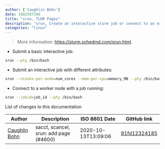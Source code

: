 ```yaml
---
author: ['Caughlin Bohn']
date: 1602587346
title: "srun, TLDR Pages"
description: "srun, Create an interactive slurm job or connect to an existing job."
categories: "linux"
---
```

> More information: <https://slurm.schedmd.com/srun.html>.

- Submit a basic interactive job:

```bash
srun --pty /bin/bash
```

- Submit an interactive job with different attributes:

```bash
srun --ntasks-per-node=num_cores --mem-per-cpu=memory_MB --pty /bin/bash
```

- Connect to a worker node with a job running:

```bash
srun --jobid=job_id --pty /bin/bash
```
List of changes to this documentation


Author | Description | ISO 8601 Date | GitHub link
------|-----|-----|-----
[Caughlin Bohn](mailto:35080828+cbohn4@users.noreply.github.com) | sacct, scancel, srun: add page (#4600) | 2020-10-13T13:09:06 | [91fd12324185](https://github.com/tldr-pages/tldr/commit/91fd12324185bd403faffa3c2712cd739c2b8d53)

